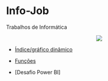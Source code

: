 # Info-Job
Trabalhos de Informática


<p align="center">
<img src="https://th.bing.com/th/id/OIP.uPorqYq6ft-IhMe6SFdnvwHaE8?pid=ImgDet&rs=1"/>
</p>


* [Índice/gráfico dinâmico](https://view.officeapps.live.com/op/view.aspx?src=https%3A%2F%2Fraw.githubusercontent.com%2Fmatheus2208%2FInfo-Job%2Fmain%2Fprocv1.xlsx&wdOrigin=BROWSELINK)


* [Funções](https://view.officeapps.live.com/op/view.aspx?src=https%3A%2F%2Fraw.githubusercontent.com%2Fmatheus2208%2Fgreeting%2Fmain%2FfamiliaREis.xlsx&wdOrigin=BROWSELINK)

* [Desafio Power BI]

